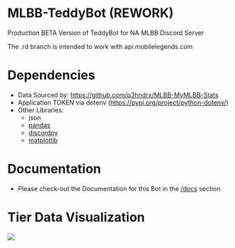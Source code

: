 # MLBB-TeddyBot (REWORK)

Production BETA Version of TeddyBot for NA MLBB Discord Server

The .rd branch is intended to work with api.mobilelegends.com

# Dependencies
- Data Sourced by: https://github.com/p3hndrx/MLBB-MyMLBB-Stats
- Application TOKEN via dotenv (https://pypi.org/project/python-dotenv/)
- Other Libraries:
  - json
  - [pandas](https://pandas.pydata.org/)
  - [discordpy](https://discordpy.readthedocs.io/en/stable/)
  - [matplotlib](https://matplotlib.org/)

# Documentation
- Please check-out the Documentation for this Bot in the [/docs](https://github.com/p3hndrx/MLBB-TeddyBot/tree/main/docs) section

# Tier Data Visualization
<img src="https://github.com/p3hndrx/MLBB-TeddyBot/blob/main.rd/docs/img/sankeymatic_2000x1200.png?raw=true">
